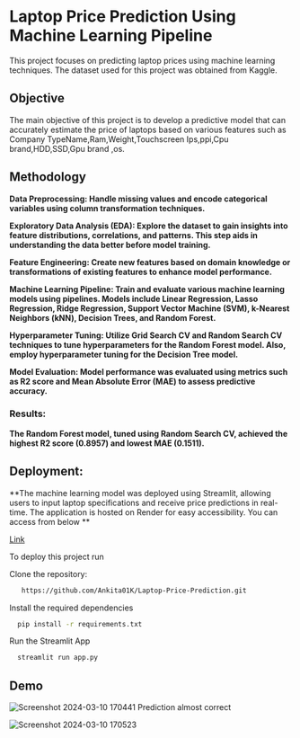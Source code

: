 
# Laptop Price Prediction Using Machine Learning Pipeline
This project focuses on predicting laptop prices using machine learning techniques. The dataset used for this project was obtained from Kaggle.

## **Objective**

The main objective of this project is to develop a predictive model that can accurately estimate the price of laptops based on various features such as Company	TypeName,Ram,Weight,Touchscreen	Ips,ppi,Cpu brand,HDD,SSD,Gpu brand	,os.




## **Methodology**

**Data Preprocessing: Handle missing values and encode categorical variables using column transformation techniques.**

**Exploratory Data Analysis (EDA): Explore the dataset to gain insights into feature distributions, correlations, and patterns. This step aids in understanding the data better before model training.**

**Feature Engineering: Create new features based on domain knowledge or transformations of existing features to enhance model performance.**

**Machine Learning Pipeline: Train and evaluate various machine learning models using pipelines. Models include Linear Regression, Lasso Regression, Ridge Regression, Support Vector Machine (SVM), k-Nearest Neighbors (kNN), Decision Trees, and Random Forest.**

**Hyperparameter Tuning: Utilize Grid Search CV and Random Search CV techniques to tune hyperparameters for the Random Forest model. Also, employ hyperparameter tuning for the Decision Tree model.**

**Model Evaluation: Model performance was evaluated using metrics such as R2 score and Mean Absolute Error (MAE) to assess predictive accuracy.**

### **Results:**

**The Random Forest model, tuned using Random Search CV, achieved the highest R2 score (0.8957) and lowest MAE (0.1511).**



## **Deployment:**

**The machine learning model was deployed using Streamlit, allowing users to input laptop specifications and receive price predictions in real-time. The application is hosted on Render for easy accessibility.
You can access from below **<html>
<p>
<a href="https://laptop-price-prediction-qzdf.onrender.com/"> Link </a>
</p>
</html>





To deploy this project run

Clone the repository:
```bash
   https://github.com/Ankita01K/Laptop-Price-Prediction.git
```

Install the required dependencies

```bash
  pip install -r requirements.txt
```


Run the Streamlit App
```bash
  streamlit run app.py
```



## **Demo**

![Screenshot 2024-03-10 170441](https://github.com/Ankita01K/Laptop-Price-Prediction/assets/123232024/2b128d13-74cf-4f05-acd7-db0f357d43d5)
Prediction almost correct 

![Screenshot 2024-03-10 170523](https://github.com/Ankita01K/Laptop-Price-Prediction/assets/123232024/429757b9-9cc5-4582-b9ae-a29389666376)
